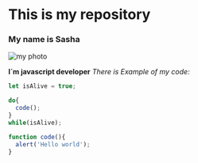 # This is my repository

### My name is Sasha


![my photo](https://i.guim.co.uk/img/media/dd703cd39013271a45bc199fae6aa1ddad72faaf/0_0_2000_1200/master/2000.jpg?width=1200&height=1200&quality=85&auto=format&fit=crop&s=178a9434c272d5a067353f57a30f58ed)

**I`m javascript developer**
*There is Example of my code:*
```javascript
let isAlive = true;

do{
  code();
}
while(isAlive);

function code(){
  alert('Hello world');
}
```

